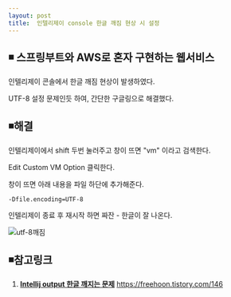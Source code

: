 ```yaml
---
layout: post
title:  인텔리제이 console 한글 깨짐 현상 시 설정 
---
```


## ◾ 스프링부트와 AWS로 혼자 구현하는 웹서비스



인텔리제이 콘솔에서 한글 깨짐 현상이 발생하였다.

UTF-8 설정 문제인듯 하여, 간단한 구글링으로 해결했다.



## ◾해결

인텔리제이에서 shift 두번 눌러주고 창이 뜨면 "vm" 이라고 검색한다.

Edit Custom VM Option 클릭한다.

창이 뜨면 아래 내용을 파일 하단에 추가해준다.

```
-Dfile.encoding=UTF-8
```

인텔리제이 종료 후 재시작 하면 짜잔 - 한글이 잘 나온다.

![utf-8깨짐]({{site.baseurl}}/images/utf-8깨짐.PNG)



## ◾참고링크

1. [**Intellij output 한글 깨지는 문제**](https://freehoon.tistory.com/146)
   https://freehoon.tistory.com/146